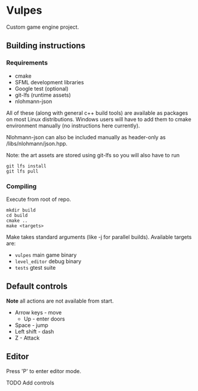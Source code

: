 # Vulpes
Custom game engine project.

## Building instructions

### Requirements
- cmake
- SFML development libraries
- Google test (optional)
- git-lfs (runtime assets)
- nlohmann-json

All of these (along with general c++ build tools) are available as packages on most Linux distributions. Windows users will have to add them to cmake environment manually (no instructions here currently).

Nlohmann-json can also be included manually as header-only as <repo root>/libs/nlohmann/json.hpp.

Note: the art assets are stored using git-lfs so you will also have to run

    git lfs install
    git lfs pull

### Compiling

Execute from root of repo.

    mkdir build
    cd build
    cmake ..
    make <targets>

Make takes standard arguments (like -j for parallel builds). Available targets are:
- `vulpes` main game binary
- `level_editor` debug binary
- `tests` gtest suite

## Default controls

**Note** all actions are not available from start.

- Arrow keys - move
    - Up - enter doors
- Space - jump
- Left shift - dash
- Z - Attack

## Editor

Press 'P' to enter editor mode.

TODO Add controls
